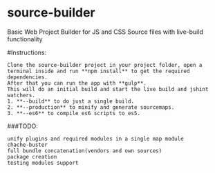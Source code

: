 # source-builder
Basic Web Project Builder for JS and CSS Source files with live-build functionality

#Instructions:
```
Clone the source-builder project in your project folder, open a terminal inside and run **npm install** to get the required dependencies.
After that you can run the app with **gulp**.
This will do an initial build and start the live build and jshint watchers.
1. **--build** to do just a single build.
2. **--production** to minify and generate sourcemaps.
3. **--es6** to compile es6 scripts to es5.
```

###TODO:
```
unify plugins and required modules in a single map module
chache-buster
full bundle concatenation(vendors and own sources)
package creation
testing modules support
```
